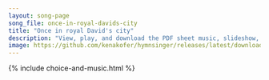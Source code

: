 ```yaml
---
layout: song-page
song_file: once-in-royal-davids-city
title: "Once in royal David's city"
description: "View, play, and download the PDF sheet music, slideshow, and audio. Lyrics: Once in royal David's city stood a lowly cattle shed, where a mother laid her baby in a manger for his bed: Mary was that mother mild; Jesus Christ, h... english christian winter 4part"
image: https://github.com/kenakofer/hymnsinger/releases/latest/download/once-in-royal-davids-city-trad.png
---
```


{% include choice-and-music.html %}